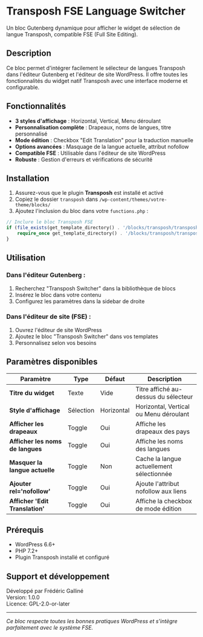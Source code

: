 # Transposh FSE Language Switcher

Un bloc Gutenberg dynamique pour afficher le widget de sélection de langue Transposh, compatible FSE (Full Site Editing).

## Description

Ce bloc permet d'intégrer facilement le sélecteur de langues Transposh dans l'éditeur Gutenberg et l'éditeur de site WordPress. Il offre toutes les fonctionnalités du widget natif Transposh avec une interface moderne et configurable.

## Fonctionnalités

- **3 styles d'affichage** : Horizontal, Vertical, Menu déroulant
- **Personnalisation complète** : Drapeaux, noms de langues, titre personnalisé
- **Mode édition** : Checkbox "Edit Translation" pour la traduction manuelle
- **Options avancées** : Masquage de la langue actuelle, attribut nofollow
- **Compatible FSE** : Utilisable dans l'éditeur de site WordPress
- **Robuste** : Gestion d'erreurs et vérifications de sécurité

## Installation

1. Assurez-vous que le plugin **Transposh** est installé et activé
2. Copiez le dossier `transposh` dans `/wp-content/themes/votre-theme/blocks/`
3. Ajoutez l'inclusion du bloc dans votre `functions.php` :

```php
// Inclure le bloc Transposh FSE
if (file_exists(get_template_directory() . '/blocks/transposh/transposh.php')) {
    require_once get_template_directory() . '/blocks/transposh/transposh.php';
}
```

## Utilisation

### Dans l'éditeur Gutenberg :
1. Recherchez "Transposh Switcher" dans la bibliothèque de blocs
2. Insérez le bloc dans votre contenu
3. Configurez les paramètres dans la sidebar de droite

### Dans l'éditeur de site (FSE) :
1. Ouvrez l'éditeur de site WordPress
2. Ajoutez le bloc "Transposh Switcher" dans vos templates
3. Personnalisez selon vos besoins

## Paramètres disponibles

| Paramètre | Type | Défaut | Description |
|-----------|------|--------|-------------|
| **Titre du widget** | Texte | Vide | Titre affiché au-dessus du sélecteur |
| **Style d'affichage** | Sélection | Horizontal | Horizontal, Vertical ou Menu déroulant |
| **Afficher les drapeaux** | Toggle | Oui | Affiche les drapeaux des pays |
| **Afficher les noms de langues** | Toggle | Oui | Affiche les noms des langues |
| **Masquer la langue actuelle** | Toggle | Non | Cache la langue actuellement sélectionnée |
| **Ajouter rel='nofollow'** | Toggle | Oui | Ajoute l'attribut nofollow aux liens |
| **Afficher 'Edit Translation'** | Toggle | Oui | Affiche la checkbox de mode édition |

## Prérequis

- WordPress 6.6+
- PHP 7.2+
- Plugin Transposh installé et configuré

## Support et développement

Développé par Frédéric Galliné  
Version: 1.0.0  
Licence: GPL-2.0-or-later

---

*Ce bloc respecte toutes les bonnes pratiques WordPress et s'intègre parfaitement avec le système FSE.*

